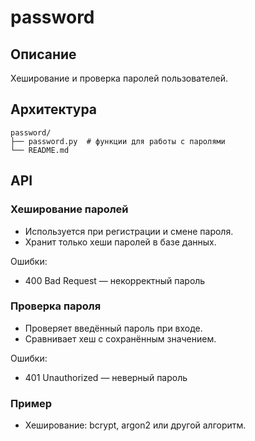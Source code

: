 # password

## Описание
Хеширование и проверка паролей пользователей.

## Архитектура
```
password/
├── password.py  # функции для работы с паролями
└── README.md
```

## API

### Хеширование паролей
- Используется при регистрации и смене пароля.
- Хранит только хеши паролей в базе данных.

Ошибки:
- 400 Bad Request — некорректный пароль

### Проверка пароля
- Проверяет введённый пароль при входе.
- Сравнивает хеш с сохранённым значением.

Ошибки:
- 401 Unauthorized — неверный пароль

### Пример
- Хеширование: bcrypt, argon2 или другой алгоритм.